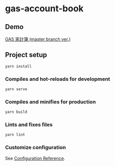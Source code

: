 # gas-account-book

## Demo

[GAS 家計簿 (master branch ver.)](https://kewpie134134.github.io/gas-account-book/#/)

## Project setup

```cmd
yarn install
```

### Compiles and hot-reloads for development

```cmd
yarn serve
```

### Compiles and minifies for production

```cmd
yarn build
```

### Lints and fixes files

```cmd
yarn lint
```

### Customize configuration

See [Configuration Reference](https://cli.vuejs.org/config/).

